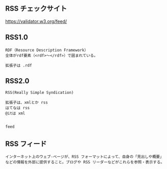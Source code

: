 ## RSS チェックサイト
<https://validator.w3.org/feed/>


## RSS1.0    
```
RDF（Resource Description Framework）   
全体がrdf要素（<rdf>～</rdf>）で囲まれている。

拡張子は .rdf
```

## RSS2.0
```
RSS(Really Simple Syndication)

拡張子は、xmlとか rss
はてなは rss
@itは xml


feed
```

## RSS フィード
```
インターネット上のウェブ-ページが、RSS フォーマットによって、自身の「見出しや概要」などの情報を外部に提供すること。ブログや RSS リーダーなどがこれらを参照・表示する。
```